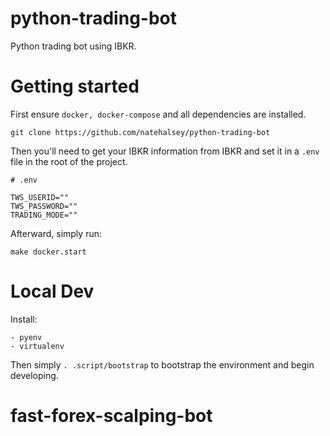 # python-trading-bot

Python trading bot using IBKR.

# Getting started

First ensure `docker, docker-compose` and all dependencies are installed.

```
git clone https://github.com/natehalsey/python-trading-bot
```

Then you'll need to get your IBKR information from IBKR and set it in a `.env` file in the root of the project.

```
# .env

TWS_USERID=""
TWS_PASSWORD=""
TRADING_MODE=""

```

Afterward, simply run:

```
make docker.start
```



# Local Dev

Install:

```
- pyenv
- virtualenv
```

Then simply `. .script/bootstrap` to bootstrap the environment and begin developing.
# fast-forex-scalping-bot
